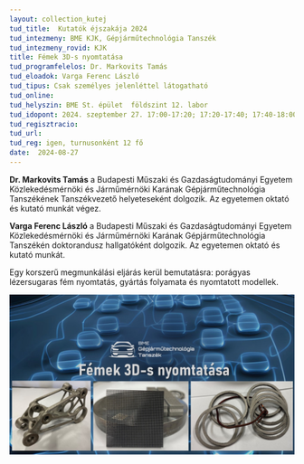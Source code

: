 ```yaml
---
layout: collection_kutej
tud_title:  Kutatók éjszakája 2024
tud_intezmeny: BME KJK, Gépjárműtechnológia Tanszék
tud_intezmeny_rovid: KJK
title: Fémek 3D-s nyomtatása
tud_programfelelos: Dr. Markovits Tamás
tud_eloadok: Varga Ferenc László
tud_tipus: Csak személyes jelenléttel látogatható
tud_online: 
tud_helyszin: BME St. épület  földszint 12. labor
tud_idopont: 2024. szeptember 27. 17:00-17:20; 17:20-17:40; 17:40-18:00
tud_regisztracio: 
tud_url: 
tud_reg: igen, turnusonként 12 fő
date:  2024-08-27
---
```


**Dr. Markovits Tamás** a Budapesti Műszaki és Gazdaságtudományi Egyetem Közlekedésmérnöki és Járműmérnöki Karának Gépjárműtechnológia Tanszékének Tanszékvezető helyeteseként  dolgozik. Az egyetemen oktató és kutató munkát végez.

**Varga Ferenc László** a Budapesti Műszaki és Gazdaságtudományi Egyetem Közlekedésmérnöki és Járműmérnöki Karának Gépjárműtechnológia Tanszékén doktorandusz hallgatóként dolgozik. Az egyetemen oktató és kutató munkát.


Egy korszerű megmunkálási eljárás kerül bemutatásra: porágyas lézersugaras fém nyomtatás, gyártás folyamata és nyomtatott modellek.


![Fémek 3D-s nyomtatása](../2024/images/femek-3d-s-nyomtatasa.jpg)
